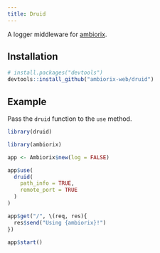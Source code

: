 ```yaml
---
title: Druid
---
```


A logger middleware for [ambiorix](https://ambiorix.dev).

## Installation

``` r
# install.packages("devtools")
devtools::install_github("ambiorix-web/druid")
```

## Example

Pass the `druid` function to the `use` method.

``` r
library(druid)

library(ambiorix)

app <- Ambiorix$new(log = FALSE)

app$use(
  druid(
    path_info = TRUE,
    remote_port = TRUE
  )
)

app$get("/", \(req, res){
  res$send("Using {ambiorix}!")
})

app$start()
```

